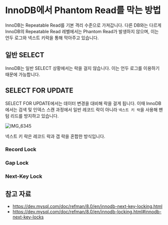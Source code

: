 # InnoDB에서 Phantom Read를 막는 방법

InnoDB는 Repeatable Read를 기본 격리 수준으로 가져갑니다. 다른 DB와는 다르게 InnoDB의 Repeatable Read 레벨에서는 Phantom Read가 발생하지 않으며, 이는 언두 로그와 넥스트 키락을 통해 막아주고 있습니다. 

## 일반 SELECT

InnoDB는 일반 SELECT 상황에서는 락을 걸지 않습니다. 이는 언두 로그를 이용하기 때문에 가능합니다. 

## SELECT FOR UPDATE

SELECT FOR UPDATE에서는 데이터 변경을 대비해 락을 걸게 됩니다. 이때 InnoDB에서는 검색 및 인덱스 스캔 과정에서 일반 레코드 락이 아니라 `넥스트 키 락`을 사용해 팬텀 리드를 방지하고 있습니다. 

![IMG_6345](https://user-images.githubusercontent.com/45311765/202385117-ee06333a-a86f-4e68-bec4-7b495ae09bb8.jpg)

넥스트 키 락은 레코드 락과 갭 락을 혼합한 방식입니다. 

### Record Lock

### Gap Lock

### Next-Key Lock

## 참고 자료

- https://dev.mysql.com/doc/refman/8.0/en/innodb-next-key-locking.html
- https://dev.mysql.com/doc/refman/8.0/en/innodb-locking.html#innodb-next-key-locks
